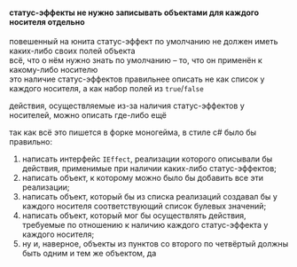 #### статус-эффекты не нужно записывать объектами для каждого носителя отдельно

повешенный на юнита статус-эффект по умолчанию не должен иметь каких-либо своих полей объекта  
всё, что о нём нужно знать по умолчанию – то, что он применён к какому-либо носителю  
это наличие статус-эффектов правильнее описать не как список у каждого носителя, а как набор полей из ``true``/``false``

действия, осуществляемые из-за наличия статус-эффектов у носителей, можно описать где-либо ещё

так как всё это пишется в форке моногейма, в стиле c# было бы правильно:
1. написать интерфейс ``IEffect``, реализации которого описывали бы действия, применимые при наличии каких-либо статус-эффектов;
2. написать объект, к которому можно было бы добавить все эти реализации;
3. написать объект, который бы из списка реализаций создавал бы у каждого носителя соответствующий список булевых значений;
4. написать объект, который мог бы осуществлять действия, требуемые по отношению к наличию каждого статус-эффекта у каждого носителя;
5. ну и, наверное, объекты из пунктов со второго по четвёртый должны быть одним и тем же объектом, да
 